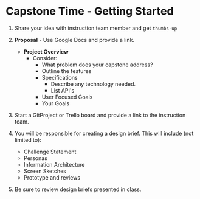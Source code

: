 # Capstone Time - Getting Started

1. Share your idea with instruction team member and get `thumbs-up`
1. **Proposal** - Use Google Docs and provide a link.
    * **Project Overview** 
        * Consider:
           * What problem does your capstone address?
           * Outline the features
           * Specifications
              * Describe any technology needed.
              * List API's
           * User Focused Goals
           * Your Goals

1. Start a GitProject or Trello board and provide a link to the instruction team.
1. You will be responsible for creating a design brief. This will include (not limited to):
    * Challenge Statement
    * Personas
    * Information Architecture
    * Screen Sketches
    * Prototype and reviews
1. Be sure to review design briefs presented in class.
